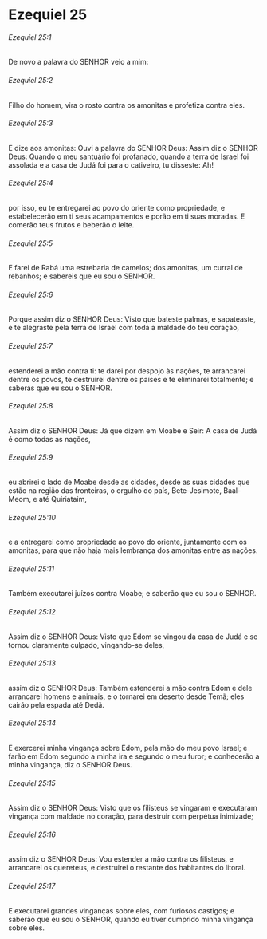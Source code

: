 # Ezequiel 25

###### Ezequiel 25:1

De novo a palavra do SENHOR veio a mim:

###### Ezequiel 25:2

Filho do homem, vira o rosto contra os amonitas e profetiza contra eles.

###### Ezequiel 25:3

E dize aos amonitas: Ouvi a palavra do SENHOR Deus: Assim diz o SENHOR Deus: Quando o meu santuário foi profanado, quando a terra de Israel foi assolada e a casa de Judá foi para o cativeiro, tu disseste: Ah!

###### Ezequiel 25:4

por isso, eu te entregarei ao povo do oriente como propriedade, e estabelecerão em ti seus acampamentos e porão em ti suas moradas. E comerão teus frutos e beberão o leite.

###### Ezequiel 25:5

E farei de Rabá uma estrebaria de camelos; dos amonitas, um curral de rebanhos; e sabereis que eu sou o SENHOR.

###### Ezequiel 25:6

Porque assim diz o SENHOR Deus: Visto que bateste palmas, e sapateaste, e te alegraste pela terra de Israel com toda a maldade do teu coração,

###### Ezequiel 25:7

estenderei a mão contra ti: te darei por despojo às nações, te arrancarei dentre os povos, te destruirei dentre os países e te eliminarei totalmente; e saberás que eu sou o SENHOR.

###### Ezequiel 25:8

Assim diz o SENHOR Deus: Já que dizem em Moabe e Seir: A casa de Judá é como todas as nações,

###### Ezequiel 25:9

eu abrirei o lado de Moabe desde as cidades, desde as suas cidades que estão na região das fronteiras, o orgulho do país, Bete-Jesimote, Baal-Meom, e até Quiriataim,

###### Ezequiel 25:10

e a entregarei como propriedade ao povo do oriente, juntamente com os amonitas, para que não haja mais lembrança dos amonitas entre as nações.

###### Ezequiel 25:11

Também executarei juízos contra Moabe; e saberão que eu sou o SENHOR.

###### Ezequiel 25:12

Assim diz o SENHOR Deus: Visto que Edom se vingou da casa de Judá e se tornou claramente culpado, vingando-se deles,

###### Ezequiel 25:13

assim diz o SENHOR Deus: Também estenderei a mão contra Edom e dele arrancarei homens e animais, e o tornarei em deserto desde Temã; eles cairão pela espada até Dedã.

###### Ezequiel 25:14

E exercerei minha vingança sobre Edom, pela mão do meu povo Israel; e farão em Edom segundo a minha ira e segundo o meu furor; e conhecerão a minha vingança, diz o SENHOR Deus.

###### Ezequiel 25:15

Assim diz o SENHOR Deus: Visto que os filisteus se vingaram e executaram vingança com maldade no coração, para destruir com perpétua inimizade;

###### Ezequiel 25:16

assim diz o SENHOR Deus: Vou estender a mão contra os filisteus, e arrancarei os quereteus, e destruirei o restante dos habitantes do litoral.

###### Ezequiel 25:17

E executarei grandes vinganças sobre eles, com furiosos castigos; e saberão que eu sou o SENHOR, quando eu tiver cumprido minha vingança sobre eles.


